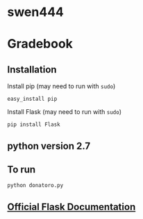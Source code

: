 # swen444
# Gradebook

## Installation
Install pip (may need to run with `sudo`)
```
easy_install pip
```

Install Flask (may need to run with `sudo`)
```
pip install Flask
```

## python version 2.7

## To run
```
python donatoro.py
```

## [Official Flask Documentation](http://flask.pocoo.org)

